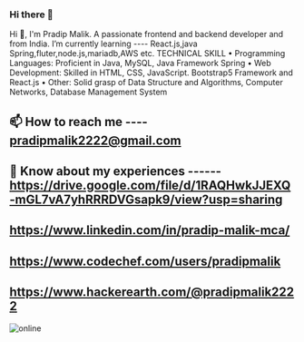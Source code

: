 ### Hi there 👋
Hi 👋, I'm Pradip Malik.
A passionate frontend and backend developer and from India.
I’m currently learning ---- React.js,java Spring,fluter,node.js,mariadb,AWS etc.
TECHNICAL SKILL
• Programming Languages: Proficient in Java, MySQL, Java Framework Spring
• Web Development: Skilled in HTML, CSS, JavaScript. Bootstrap5 Framework and React.js
• Other: Solid grasp of Data Structure and Algorithms, Computer Networks, 
 Database Management System

📫 How to reach me ---- pradipmalik2222@gmail.com
----------------------------------------
📄 Know about my experiences ------ https://drive.google.com/file/d/1RAQHwkJJEXQ-mGL7vA7yhRRRDVGsapk9/view?usp=sharing
-----------------------
https://www.linkedin.com/in/pradip-malik-mca/
-----------------------
https://www.codechef.com/users/pradipmalik
-----------------------
https://www.hackerearth.com/@pradipmalik2222
---------------------
![online](https://github.com/PradipProgramming/PradipProgramming/assets/93438482/6c01c1c1-983a-48e1-8427-3dc443826887)
<!--
**PradipProgramming/PradipProgramming** is a ✨ _special_ ✨ repository because its `README.md` (this file) appears on your GitHub profile.

Here are some ideas to get you started:

- 🔭 I’m currently working on ...
- 🌱 I’m currently learning ...
- 👯 I’m looking to collaborate on ...
- 🤔 I’m looking for help with ...
- 💬 Ask me about ...
- 📫 How to reach me: ...
- 😄 Pronouns: ...
- ⚡ Fun fact: ...
-->
